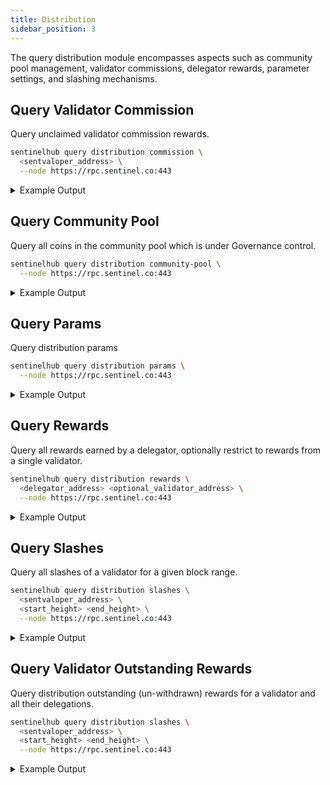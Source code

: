 ```yaml
---
title: Distribution
sidebar_position: 3
---
```


The query distribution module encompasses aspects such as community pool management, validator commissions, delegator rewards, parameter settings, and slashing mechanisms.

## Query Validator Commission

Query unclaimed validator commission rewards.

```bash
sentinelhub query distribution commission \
  <sentvaloper_address> \
  --node https://rpc.sentinel.co:443
```
<details>
<summary>Example Output</summary>
<p>

```bash title="Growth DAO Validator"
commission:
- amount: "1349.026124919648622310"
  denom: ibc/31FEE1A2A9F9C01113F90BD0BBCCE8FD6BBB8585FAF109A2101827DD1D5B95B8
- amount: "626.063171814595237778"
  denom: ibc/B1C0DDB14F25279A2026BC8794E12B259F8BDA546A3C5132CCAEE4431CE36783
- amount: "0.486344711599118358"
  denom: ibc/ED07A3391A112B175915CD8FAF43A2DA8E4790EDE12566649D0C2F97716B8518
- amount: "171166623469.972403249105369131"
  denom: udvpn
```

</p>
</details>

## Query Community Pool

Query all coins in the community pool which is under Governance control.

```bash
sentinelhub query distribution community-pool \
  --node https://rpc.sentinel.co:443
```
<details>
<summary>Example Output</summary>
<p>

```bash
pool:
- amount: "100382.255586906014459012"
  denom: ibc/31FEE1A2A9F9C01113F90BD0BBCCE8FD6BBB8585FAF109A2101827DD1D5B95B8
- amount: "10236243.275445096515608896"
  denom: ibc/B1C0DDB14F25279A2026BC8794E12B259F8BDA546A3C5132CCAEE4431CE36783
- amount: "21235.569174625944399127"
  denom: ibc/ED07A3391A112B175915CD8FAF43A2DA8E4790EDE12566649D0C2F97716B8518
- amount: "16858174830555.529616387696736220"
  denom: udvpn
```

</p>
</details>

## Query Params

Query distribution params

```bash
sentinelhub query distribution params \
  --node https://rpc.sentinel.co:443
```
<details>
<summary>Example Output</summary>
<p>

```bash
base_proposer_reward: "0.000000000000000000"
bonus_proposer_reward: "0.000000000000000000"
community_tax: "0.070000000000000000"
withdraw_addr_enabled: true
```

</p>
</details>

## Query Rewards

Query all rewards earned by a delegator, optionally restrict to rewards from a single validator.

```bash
sentinelhub query distribution rewards \
  <delegator_address> <optional_validator_address> \
  --node https://rpc.sentinel.co:443
```
<details>
<summary>Example Output</summary>
<p>

```bash
rewards:
- reward: []
  validator_address: sentvaloper1qz2ytxg4pjna69dskzlg7kn2ge87rxryy8yntd
- reward: []
  validator_address: sentvaloper19p8frvqh8qq6ayjg40ew4tg0l364efmzy7sspw
- reward:
  - amount: "190.410114251013920640"
    denom: ibc/31FEE1A2A9F9C01113F90BD0BBCCE8FD6BBB8585FAF109A2101827DD1D5B95B8
  - amount: "486.192815517286228608"
    denom: ibc/B1C0DDB14F25279A2026BC8794E12B259F8BDA546A3C5132CCAEE4431CE36783
  - amount: "23304049346.622692823354559872"
    denom: udvpn
  validator_address: sentvaloper18tmu0lrfsdvke8e3a3jsd7fq2rs29krf43yj25
- reward:
  - amount: "159.922001219508000000"
    denom: ibc/31FEE1A2A9F9C01113F90BD0BBCCE8FD6BBB8585FAF109A2101827DD1D5B95B8
  - amount: "408.344371651380000000"
    denom: ibc/B1C0DDB14F25279A2026BC8794E12B259F8BDA546A3C5132CCAEE4431CE36783
  - amount: "19624331605.394482222984000000"
    denom: udvpn
  validator_address: sentvaloper12w34cjj3swmzfcl0pmt3xud58z835h3w9xacpr
- reward:
  - amount: "66.303756869617851259"
    denom: ibc/31FEE1A2A9F9C01113F90BD0BBCCE8FD6BBB8585FAF109A2101827DD1D5B95B8
  - amount: "169.299883879329995953"
    denom: ibc/B1C0DDB14F25279A2026BC8794E12B259F8BDA546A3C5132CCAEE4431CE36783
  - amount: "8136264811.632678767650939991"
    denom: udvpn
  validator_address: sentvaloper1tjgec0ssfrlldmut69xsp8vzljugg0g306aae2
- reward:
  - amount: "190.669499998747000000"
    denom: ibc/31FEE1A2A9F9C01113F90BD0BBCCE8FD6BBB8585FAF109A2101827DD1D5B95B8
  - amount: "486.855024921265000000"
    denom: ibc/B1C0DDB14F25279A2026BC8794E12B259F8BDA546A3C5132CCAEE4431CE36783
  - amount: "23335995414.755083697021000000"
    denom: udvpn
  validator_address: sentvaloper1vwtr4k00w936uutgpek57vl90vp88vmzdfv0n5
- reward:
  - amount: "831.407085156912000000"
    denom: ibc/31FEE1A2A9F9C01113F90BD0BBCCE8FD6BBB8585FAF109A2101827DD1D5B95B8
  - amount: "2122.909995139736000000"
    denom: ibc/B1C0DDB14F25279A2026BC8794E12B259F8BDA546A3C5132CCAEE4431CE36783
  - amount: "101754688053.928956873420000000"
    denom: udvpn
  validator_address: sentvaloper10y0044zsacejntznk6eatvz7mcekqv357fhl7q
- reward:
  - amount: "454.445913120096000000"
    denom: ibc/31FEE1A2A9F9C01113F90BD0BBCCE8FD6BBB8585FAF109A2101827DD1D5B95B8
  - amount: "1160.380403120424000000"
    denom: ibc/B1C0DDB14F25279A2026BC8794E12B259F8BDA546A3C5132CCAEE4431CE36783
  - amount: "55618664610.733317360456000000"
    denom: udvpn
  validator_address: sentvaloper10wq46f8du234aqtlucv7h9jtrfuxmcntgw06ju
- reward:
  - amount: "201.493275885822000000"
    denom: ibc/31FEE1A2A9F9C01113F90BD0BBCCE8FD6BBB8585FAF109A2101827DD1D5B95B8
  - amount: "514.492319517597000000"
    denom: ibc/B1C0DDB14F25279A2026BC8794E12B259F8BDA546A3C5132CCAEE4431CE36783
  - amount: "24660697595.792675435073000000"
    denom: udvpn
  validator_address: sentvaloper1sazxkmhym0zcg9tmzvc4qxesqegs3q4u66tpmf
- reward:
  - amount: "213.055318959325000000"
    denom: ibc/31FEE1A2A9F9C01113F90BD0BBCCE8FD6BBB8585FAF109A2101827DD1D5B95B8
  - amount: "544.014892825970000000"
    denom: ibc/B1C0DDB14F25279A2026BC8794E12B259F8BDA546A3C5132CCAEE4431CE36783
  - amount: "26075594430.295005466465000000"
    denom: udvpn
  validator_address: sentvaloper1e7mvqlz50ch6gw4yjfemsc069wfre4qwmw53kq
- reward:
  - amount: "362.703047952629789744"
    denom: ibc/31FEE1A2A9F9C01113F90BD0BBCCE8FD6BBB8585FAF109A2101827DD1D5B95B8
  - amount: "926.125287734407733068"
    denom: ibc/B1C0DDB14F25279A2026BC8794E12B259F8BDA546A3C5132CCAEE4431CE36783
  - amount: "44390543452.101025522801602590"
    denom: udvpn
  validator_address: sentvaloper16yg44hae44lcdexmmk7wpaphny0ahmqf6zevq5
- reward:
  - amount: "333.576027476950000000"
    denom: ibc/31FEE1A2A9F9C01113F90BD0BBCCE8FD6BBB8585FAF109A2101827DD1D5B95B8
  - amount: "851.752441585227000000"
    denom: ibc/B1C0DDB14F25279A2026BC8794E12B259F8BDA546A3C5132CCAEE4431CE36783
  - amount: "40825451026.154952619094000000"
    denom: udvpn
  validator_address: sentvaloper1mcwvu4vpvfcnxduzpelehmgga282wtc0xux7se
total:
- amount: "3003.986040890621561643"
  denom: ibc/31FEE1A2A9F9C01113F90BD0BBCCE8FD6BBB8585FAF109A2101827DD1D5B95B8
- amount: "7670.367435892622957629"
  denom: ibc/B1C0DDB14F25279A2026BC8794E12B259F8BDA546A3C5132CCAEE4431CE36783
- amount: "367726280347.410870788320102453"
  denom: udvpn
```

</p>
</details>

## Query Slashes

Query all slashes of a validator for a given block range.

```bash
sentinelhub query distribution slashes \
  <sentvaloper_address> \
  <start_height> <end_height> \
  --node https://rpc.sentinel.co:443
```
<details>
<summary>Example Output</summary>
<p>

```bash
pagination:
  next_key: null
  total: "0"
slashes: []
```

</p>
</details>

## Query Validator Outstanding Rewards

Query distribution outstanding (un-withdrawn) rewards for a validator and all their delegations.

```bash
sentinelhub query distribution slashes \
  <sentvaloper_address> \
  <start_height> <end_height> \
  --node https://rpc.sentinel.co:443
```
<details>
<summary>Example Output</summary>
<p>

```bash title="Growth DAO Validator"
rewards:
- amount: "0.555474815271982392"
  denom: ibc/31FEE1A2A9F9C01113F90BD0BBCCE8FD6BBB8585FAF109A2101827DD1D5B95B8
- amount: "0.063171814595237778"
  denom: ibc/B1C0DDB14F25279A2026BC8794E12B259F8BDA546A3C5132CCAEE4431CE36783
- amount: "0.486344711599118358"
  denom: ibc/ED07A3391A112B175915CD8FAF43A2DA8E4790EDE12566649D0C2F97716B8518
- amount: "1042101512.596119252915596703"
  denom: udvpn
```

</p>
</details>
